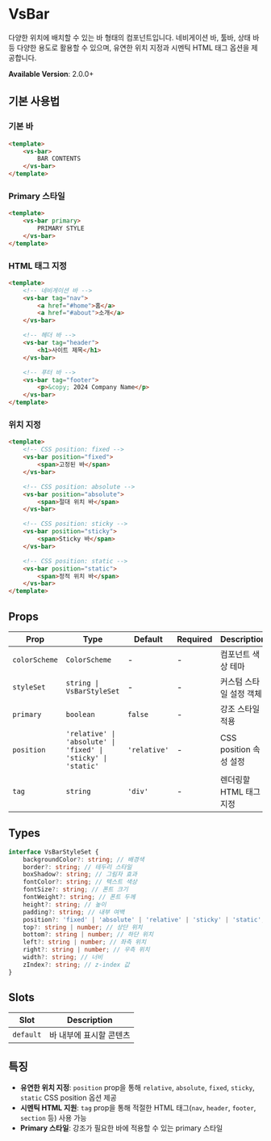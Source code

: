 # VsBar

다양한 위치에 배치할 수 있는 바 형태의 컴포넌트입니다. 네비게이션 바, 툴바, 상태 바 등 다양한 용도로 활용할 수 있으며, 유연한 위치 지정과 시멘틱 HTML 태그 옵션을 제공합니다.

**Available Version**: 2.0.0+

## 기본 사용법

### 기본 바

```html
<template>
    <vs-bar>
        BAR CONTENTS
    </vs-bar>
</template>
```

### Primary 스타일

```html
<template>
    <vs-bar primary>
        PRIMARY STYLE
    </vs-bar>
</template>
```

### HTML 태그 지정

```html
<template>
    <!-- 네비게이션 바 -->
    <vs-bar tag="nav">
        <a href="#home">홈</a>
        <a href="#about">소개</a>
    </vs-bar>

    <!-- 헤더 바 -->
    <vs-bar tag="header">
        <h1>사이트 제목</h1>
    </vs-bar>

    <!-- 푸터 바 -->
    <vs-bar tag="footer">
        <p>&copy; 2024 Company Name</p>
    </vs-bar>
</template>
```

### 위치 지정

```html
<template>
    <!-- CSS position: fixed -->
    <vs-bar position="fixed">
        <span>고정된 바</span>
    </vs-bar>

    <!-- CSS position: absolute -->
    <vs-bar position="absolute">
        <span>절대 위치 바</span>
    </vs-bar>

    <!-- CSS position: sticky -->
    <vs-bar position="sticky">
        <span>Sticky 바</span>
    </vs-bar>

    <!-- CSS position: static -->
    <vs-bar position="static">
        <span>정적 위치 바</span>
    </vs-bar>
</template>
```

## Props

| Prop          | Type                                                          | Default      | Required | Description             |
| ------------- | ------------------------------------------------------------- | ------------ | -------- | ----------------------- |
| `colorScheme` | `ColorScheme`                                                 | -            | -        | 컴포넌트 색상 테마      |
| `styleSet`    | `string \| VsBarStyleSet`                                     | -            | -        | 커스텀 스타일 설정 객체 |
| `primary`     | `boolean`                                                     | `false`      | -        | 강조 스타일 적용        |
| `position`    | `'relative' \| 'absolute' \| 'fixed' \| 'sticky' \| 'static'` | `'relative'` | -        | CSS position 속성 설정  |
| `tag`         | `string`                                                      | `'div'`      | -        | 렌더링할 HTML 태그 지정 |

## Types

```typescript
interface VsBarStyleSet {
    backgroundColor?: string; // 배경색
    border?: string; // 테두리 스타일
    boxShadow?: string; // 그림자 효과
    fontColor?: string; // 텍스트 색상
    fontSize?: string; // 폰트 크기
    fontWeight?: string; // 폰트 두께
    height?: string; // 높이
    padding?: string; // 내부 여백
    position?: 'fixed' | 'absolute' | 'relative' | 'sticky' | 'static'; // 위치 지정
    top?: string | number; // 상단 위치
    bottom?: string | number; // 하단 위치
    left?: string | number; // 좌측 위치
    right?: string | number; // 우측 위치
    width?: string; // 너비
    zIndex?: string; // z-index 값
}
```

## Slots

| Slot      | Description             |
| --------- | ----------------------- |
| `default` | 바 내부에 표시할 콘텐츠 |

## 특징

- **유연한 위치 지정**: `position` prop을 통해 `relative`, `absolute`, `fixed`, `sticky`, `static` CSS position 옵션 제공
- **시멘틱 HTML 지원**: `tag` prop을 통해 적절한 HTML 태그(`nav`, `header`, `footer`, `section` 등) 사용 가능
- **Primary 스타일**: 강조가 필요한 바에 적용할 수 있는 primary 스타일
